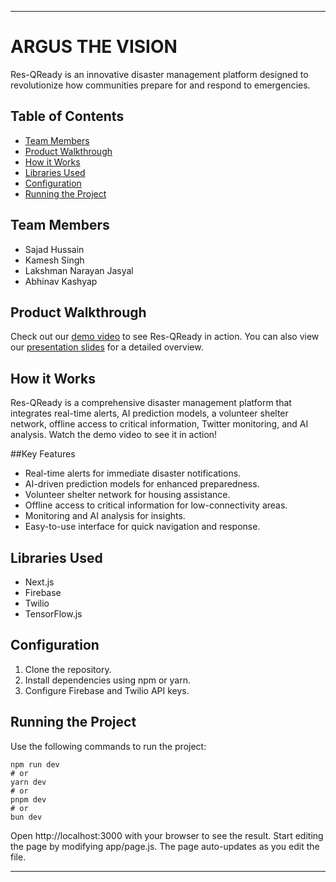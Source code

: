

---

# ARGUS THE VISION

Res-QReady is an innovative disaster management platform designed to revolutionize how communities prepare for and respond to emergencies.

## Table of Contents

- [Team Members](#team-members)
- [Product Walkthrough](#product-walkthrough)
- [How it Works](#how-it-works)
- [Libraries Used](#libraries-used)
- [Configuration](#configuration)
- [Running the Project](#running-the-project)

## Team Members
- Sajad Hussain
- Kamesh Singh
- Lakshman Narayan Jasyal
- Abhinav Kashyap

## Product Walkthrough
Check out our [demo video](Link-here) to see Res-QReady in action. You can also view our [presentation slides](https://drive.google.com/file/d/1w7I89IsM-l8hf5iEoBek6R_pipmeACOE/view?usp=sharing) for a detailed overview.


## How it Works
Res-QReady is a comprehensive disaster management platform that integrates real-time alerts, AI prediction models, a volunteer shelter network, offline access to critical information, Twitter monitoring, and AI analysis. Watch the demo video to see it in action!

##Key Features
- Real-time alerts for immediate disaster notifications.
- AI-driven prediction models for enhanced preparedness.
- Volunteer shelter network for housing assistance.
- Offline access to critical information for low-connectivity areas.
- Monitoring and AI analysis for insights.
- Easy-to-use interface for quick navigation and response.

## Libraries Used
- Next.js 
- Firebase 
- Twilio 
- TensorFlow.js 


## Configuration
1. Clone the repository.
2. Install dependencies using npm or yarn.
3. Configure Firebase and Twilio API keys.

## Running the Project
Use the following commands to run the project:

```
npm run dev
# or 
yarn dev
# or
pnpm dev
# or
bun dev
```

Open http://localhost:3000 with your browser to see the result. Start editing the page by modifying app/page.js. The page auto-updates as you edit the file.

---
